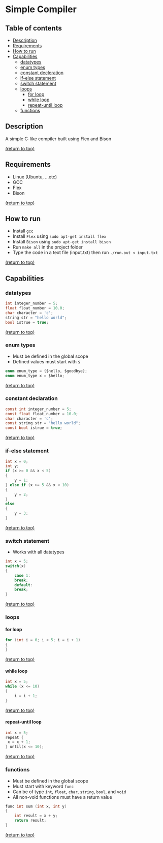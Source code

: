# Simple Compiler
## Table of contents
- [Description](#description)
- [Requirements](#requirements)
- [How to run](#how-to-run)
- [Capabilities](#capabilities)
    - [datatypes](#datatypes)
    - [enum types](#enum-types)
    - [constant decleration](#constant-declaration)
    - [if-else statement](#if-else-statement)
    - [switch statement](#switch-statement)
    - [loops](#loops)
        - [for loop](#for-loop)
        - [while loop](#while-loop)
        - [repeat-until loop](#repeat-until-loop)
    - [functions](#functions)

## Description
A simple C-like compiler built using Flex and Bison

[(return to top)](#simple-compiler)
## Requirements
- Linux (Ubuntu, ...etc)
- GCC
- Flex
- Bison

[(return to top)](#simple-compiler)
## How to run
- Install `gcc`
- Install `Flex` using `sudo apt-get install flex`
- Install `Bison` using `sudo apt-get install bison` 
- Run `make all` in the project folder
- Type the code in a text file (input.txt) then run `./run.out < input.txt`

[(return to top)](#simple-compiler)
## Capabilities
### datatypes
```c
int integer_number = 5;
float float_number = 10.0;
char character = 'c';
string str = "hello world";
bool istrue = true;
```

[(return to top)](#simple-compiler)
### enum types
- Must be defined in the global scope
- Defined values must start with `$`
```c
enum enum_type = {$hello, $goodbye};
enum enum_type x = $hello;
```

[(return to top)](#simple-compiler)
### constant declaration
```c
const int integer_number = 5;
const float float_number = 10.0;
char character = 'c';
const string str = "hello world";
const bool istrue = true;
```

[(return to top)](#simple-compiler)
### if-else statement
```c
int x = 0;
int y;
if (x >= 0 && x < 5)
{
    y = 1;
} else if (x >= 5 && x < 10)
{
    y = 2;
}
else
{
    y = 3;
}
```

[(return to top)](#simple-compiler)
### switch statement
- Works with all datatypes
```c
int x = 5;
switch(x)
{
    case 1:
    break;
    default:
    break;
}
```

[(return to top)](#simple-compiler)
### loops
#### for loop
```c
for (int i = 0; i < 5; i = i + 1)
{
}
```

[(return to top)](#simple-compiler)
#### while loop
```c
int x = 5;
while (x <= 10)
{
    i = i + 1;
}
```

[(return to top)](#simple-compiler)
#### repeat-until loop
```c
int x = 5;
repeat {
 x = x + 1;
} until(x <= 10);
```

[(return to top)](#simple-compiler)
### functions
- Must be defined in the global scope
- Must start with keyword `func`
- Can be of type `int`, `float`, `char`, `string`, `bool`, and `void`
- All non-void functions must have a return value
```c
func int sum (int x, int y)
{
    int result = x + y;
    return result;
}
```

[(return to top)](#simple-compiler)